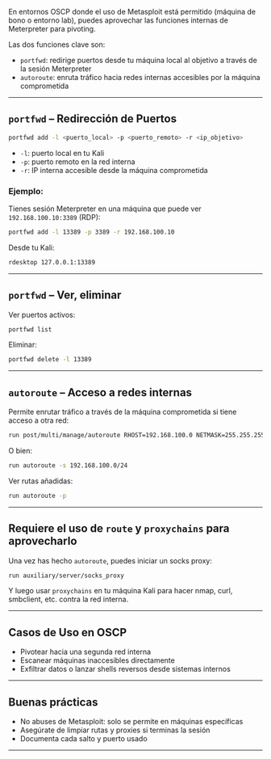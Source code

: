 En entornos OSCP donde el uso de Metasploit está permitido (máquina de bono o entorno lab), puedes aprovechar las funciones internas de Meterpreter para pivoting.

Las dos funciones clave son:
- `portfwd`: redirige puertos desde tu máquina local al objetivo a través de la sesión Meterpreter
- `autoroute`: enruta tráfico hacia redes internas accesibles por la máquina comprometida

---

## `portfwd` – Redirección de Puertos

```bash
portfwd add -l <puerto_local> -p <puerto_remoto> -r <ip_objetivo>
```

- `-l`: puerto local en tu Kali
- `-p`: puerto remoto en la red interna
- `-r`: IP interna accesible desde la máquina comprometida

### Ejemplo:

Tienes sesión Meterpreter en una máquina que puede ver `192.168.100.10:3389` (RDP):
```bash
portfwd add -l 13389 -p 3389 -r 192.168.100.10
```

Desde tu Kali:
```bash
rdesktop 127.0.0.1:13389
```

---

## `portfwd` – Ver, eliminar

Ver puertos activos:
```bash
portfwd list
```

Eliminar:
```bash
portfwd delete -l 13389
```

---

## `autoroute` – Acceso a redes internas

Permite enrutar tráfico a través de la máquina comprometida si tiene acceso a otra red:
```bash
run post/multi/manage/autoroute RHOST=192.168.100.0 NETMASK=255.255.255.0
```

O bien:
```bash
run autoroute -s 192.168.100.0/24
```

Ver rutas añadidas:
```bash
run autoroute -p
```

---

## Requiere el uso de `route` y `proxychains` para aprovecharlo

Una vez has hecho `autoroute`, puedes iniciar un socks proxy:
```bash
run auxiliary/server/socks_proxy
```

Y luego usar `proxychains` en tu máquina Kali para hacer nmap, curl, smbclient, etc. contra la red interna.

---

## Casos de Uso en OSCP

- Pivotear hacia una segunda red interna
- Escanear máquinas inaccesibles directamente
- Exfiltrar datos o lanzar shells reversos desde sistemas internos

---

## Buenas prácticas

- No abuses de Metasploit: solo se permite en máquinas específicas
- Asegúrate de limpiar rutas y proxies si terminas la sesión
- Documenta cada salto y puerto usado

---
